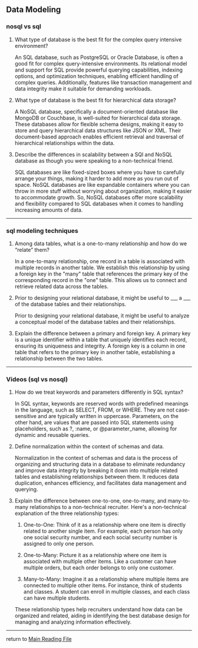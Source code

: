 ## Data Modeling
### nosql vs sql

1. What type of database is the best fit for the complex query intensive environment?

    An SQL database, such as PostgreSQL or Oracle Database, is often a good fit for complex query-intensive environments. Its relational model and support for SQL provide powerful querying capabilities, indexing options, and optimization techniques, enabling efficient handling of complex queries. Additionally, features like transaction management and data integrity make it suitable for demanding workloads.

2. What type of database is the best fit for hierarchical data storage?

    A NoSQL database, specifically a document-oriented database like MongoDB or Couchbase, is well-suited for hierarchical data storage. These databases allow for flexible schema designs, making it easy to store and query hierarchical data structures like JSON or XML. Their document-based approach enables efficient retrieval and traversal of hierarchical relationships within the data.

3. Describe the differences in scalability between a SQl and NoSQL database as though you were speaking to a non-technical friend.

    SQL databases are like fixed-sized boxes where you have to carefully arrange your things, making it harder to add more as you run out of space. NoSQL databases are like expandable containers where you can throw in more stuff without worrying about organization, making it easier to accommodate growth. So, NoSQL databases offer more scalability and flexibility compared to SQL databases when it comes to handling increasing amounts of data.
--- 
### sql modeling techniques

1. Among data tables, what is a one-to-many relationship and how do we “relate” them?

    In a one-to-many relationship, one record in a table is associated with multiple records in another table. We establish this relationship by using a foreign key in the "many" table that references the primary key of the corresponding record in the "one" table. This allows us to connect and retrieve related data across the tables.


2. Prior to designing your relational database, it might be useful to ___ a ___ of the database tables and their relationships.

    Prior to designing your relational database, it might be useful to analyze a conceptual model of the database tables and their relationships. 

3. Explain the difference between a primary and foreign key.
    A primary key is a unique identifier within a table that uniquely identifies each record, ensuring its uniqueness and integrity. A foreign key is a column in one table that refers to the primary key in another table, establishing a relationship between the two tables.
---
### Videos (sql vs nosql)

1. How do we treat keywords and parameters differently in SQL syntax?


    In SQL syntax, keywords are reserved words with predefined meanings in the language, such as SELECT, FROM, or WHERE. They are not case-sensitive and are typically written in uppercase. Parameters, on the other hand, are values that are passed into SQL statements using placeholders, such as ?, :name, or @parameter_name, allowing for dynamic and reusable queries.

2. Define normalization within the context of schemas and data.

    Normalization in the context of schemas and data is the process of organizing and structuring data in a database to eliminate redundancy and improve data integrity by breaking it down into multiple related tables and establishing relationships between them. It reduces data duplication, enhances efficiency, and facilitates data management and querying.

3. Explain the difference between one-to-one, one-to-many, and many-to-many relationships to a non-technical recruiter.
Here's a non-technical explanation of the three relationship types:

    1. One-to-One: Think of it as a relationship where one item is directly related to another single item. For example, each person has only one social security number, and each social security number is assigned to only one person.

    2. One-to-Many: Picture it as a relationship where one item is associated with multiple other items. Like a customer can have multiple orders, but each order belongs to only one customer.

    3. Many-to-Many: Imagine it as a relationship where multiple items are connected to multiple other items. For instance, think of students and classes. A student can enroll in multiple classes, and each class can have multiple students.

    

    These relationship types help recruiters understand how data can be organized and related, aiding in identifying the best database design for managing and analyzing information effectively.
-----------------------
return to [Main Reading File](./README.md)
